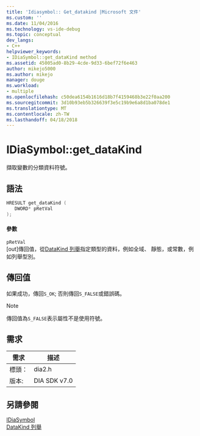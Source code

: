 ```yaml
---
title: 'Idiasymbol:: Get_datakind |Microsoft 文件'
ms.custom: ''
ms.date: 11/04/2016
ms.technology: vs-ide-debug
ms.topic: conceptual
dev_langs:
- C++
helpviewer_keywords:
- IDiaSymbol::get_dataKind method
ms.assetid: 45005ad0-8b29-4cde-9d33-6bef72f6e463
author: mikejo5000
ms.author: mikejo
manager: douge
ms.workload:
- multiple
ms.openlocfilehash: c50dea6154b1616d18b7f4159468b3e22f0aa200
ms.sourcegitcommit: 3d10b93eb5b326639f3e5c19b9e6a8d1ba078de1
ms.translationtype: MT
ms.contentlocale: zh-TW
ms.lasthandoff: 04/18/2018
---
```

# <a name="idiasymbolgetdatakind"></a>IDiaSymbol::get_dataKind
擷取變數的分類資料符號。  
  
## <a name="syntax"></a>語法  
  
```C++  
HRESULT get_dataKind (   
   DWORD* pRetVal  
);  
```  
  
#### <a name="parameters"></a>參數  
 `pRetVal`  
 [out]傳回值，從[DataKind 列舉](../../debugger/debug-interface-access/datakind.md)指定類型的資料，例如全域、 靜態，或常數，例如列舉型別。  
  
## <a name="return-value"></a>傳回值  
 如果成功，傳回`S_OK`; 否則傳回`S_FALSE`或錯誤碼。  
  
> [!NOTE]
>  傳回值為`S_FALSE`表示屬性不是使用符號。  
  
## <a name="requirements"></a>需求  
  
|需求|描述|  
|-----------------|-----------------|  
|標頭：|dia2.h|  
|版本:|DIA SDK v7.0|  
  
## <a name="see-also"></a>另請參閱  
 [IDiaSymbol](../../debugger/debug-interface-access/idiasymbol.md)   
 [DataKind 列舉](../../debugger/debug-interface-access/datakind.md)